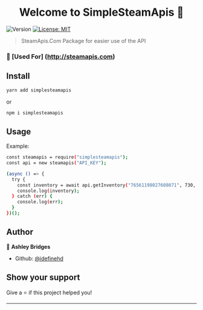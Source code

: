 <h1 align="center">Welcome to SimpleSteamApis 👋</h1>
<p>
  <img alt="Version" src="https://img.shields.io/badge/version-0.0.1-blue.svg?cacheSeconds=2592000" />
  <a href="#" target="_blank">
    <img alt="License: MIT" src="https://img.shields.io/badge/License-MIT-yellow.svg" />
  </a>
</p>

> SteamApis.Com Package for easier use of the API

### 🎉 [Used For] (http://steamapis.com) 

## Install

```sh
yarn add simplesteamapis
```

or

```sh
npm i simplesteamapis
```

## Usage

Example:

```sh
const steamapis = require("simplesteamapis");
const api = new steamapis("API_KEY");

(async () => {
  try {
    const inventory = await api.getInventory("76561198027608071", 730, 2);
    console.log(inventory);
  } catch (err) {
    console.log(err);
  }
})();
```

## Author

👤 **Ashley Bridges**

- Github: [@idefinehd](https://github.com/idefinehd)

## Show your support

Give a ⭐️ if this project helped you!

---
